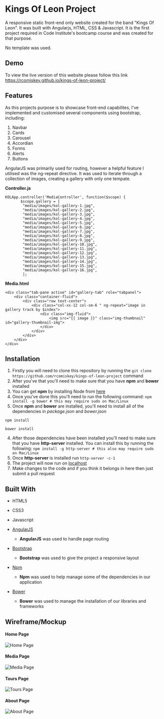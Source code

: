 # Kings Of Leon Project

A responsive static front-end only website created for the band "Kings Of Leon". It was built with Angularjs, HTML, CSS & Javascript. It is the first project required in Code Institute's bootcamp course and was created for that purpose.

No template was used.

## Demo

To view the live version of this website please follow this link https://rcomiskey.github.io/kings-of-leon-project/

## Features

As this projects purpose is to showcase front-end capabilites, I've implemented and customised several components using bootstrap, including:
1. Navbar
2. Cards
3. Carousel
4. Accordian
5. Forms
6. Alerts
7. Buttons

AngularJS was primarily used for routing, however a helpful feature I utilised was the ng-repeat directive. It was used to iterate through a collection of images, creating a gallery with only one tempate.

**Controller.js**
``` 
KOLApp.controller('MediaController', function($scope) {    
       $scope.gallery = [
  	    "media/images/kol-gallery-1.jpg",
  	    "media/images/kol-gallery-2.jpg",
  	    "media/images/kol-gallery-3.jpg",
  	    "media/images/kol-gallery-4.jpg",
  	    "media/images/kol-gallery-5.jpg",
  	    "media/images/kol-gallery-6.jpg",
  	    "media/images/kol-gallery-7.jpg",
  	    "media/images/kol-gallery-8.jpg",
  	    "media/images/kol-gallery-9.jpg",
  	    "media/images/kol-gallery-10.jpg",
  	    "media/images/kol-gallery-11.jpg",
  	    "media/images/kol-gallery-12.jpg",
  	    "media/images/kol-gallery-13.jpg",
  	    "media/images/kol-gallery-14.jpg",
  	    "media/images/kol-gallery-15.jpg",
  	    "media/images/kol-gallery-16.jpg",
        ]; 
```

**Media.html**
```
<div class="tab-pane active" id="gallery-tab" role="tabpanel">
    <div class="container-fluid">
        <div class="row text-center">
            <div class="col-xs-12 col-sm-6 " ng-repeat="image in gallery track by $index">
                <div class="img-fluid">
                    <img src="{{ image }}" class="img-thumbnail" id="gallery-thumbnail-img">
                </div>
            </div>
        </div>           
    </div>
</div>
```


## Installation

1. Firstly you will need to clone this repository by running the ```git clone https://github.com/rcomiskey/kings-of-leon-project``` command
2. After you've that you'll need to make sure that you have **npm** and **bower** installed
  1. You can get **npm** by installing Node from [here](https://nodejs.org/en/)
  2. Once you've done this you'll need to run the following command:
     `npm install -g bower # this may require sudo on Mac/Linux`
3. Once **npm** and **bower** are installed, you'll need to install all of the dependencies in *package.json* and *bower.json*
  ```
  npm install
 
  bower install
  ```
4. After those dependencies have been installed you'll need to make sure that you have **http-server** installed. You can install this by running the following: ```npm install -g http-server # this also may require sudo on Mac/Linux```
5. Once **http-server** is installed run ```http-server -c-1```
6. The project will now run on [localhost](http://127.0.0.1:8080)
7. Make changes to the code and if you think it belongs in here then just submit a pull request


## Built With

- HTML5
- CSS3
- Javascript

- [AngularJS](https://angularjs.org/)
    - **AngularJS** was used to handle page routing
- [Bootstrap](http://getbootstrap.com/)
    - **Bootstrap** was used to give the project a responsive layout
- [Npm](https://www.npmjs.com/)
    - **Npm** was used to help manage some of the dependencies in our application
- [Bower](https://bower.io/)
    - **Bower** was used to manage the installation of our libraries and frameworks


## Wireframe/Mockup

#### Home Page 

![Home Page](media/images/home-page-wireframe.png)

#### Media Page 

![Media Page](media/images/media-page-wireframe.png)

#### Tours Page 

![Tours Page](media/images/tours-page-wireframe.png)

#### About Page 

![About Page](media/images/about-page-wireframe.png)





